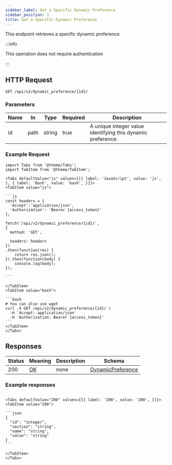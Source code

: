 ```yaml
---
sidebar_label: Get a Specific Dynamic Preference
sidebar_position: 3
title: Get a Specific Dynamic Preference
---
```


This endpoint retrieves a specific dynamic preference.

:::info

This operation does not require authentication

:::

## HTTP Request

`GET /api/v2/dynamic_preference/{id}/`

### Parameters

| Name | In   | Type   | Required | Description                                                 |
|------|------|--------|----------|-------------------------------------------------------------|
| id   | path | string | true     | A unique integer value identifying this dynamic preference. |

### Example Request

````mdx-code-block
import Tabs from '@theme/Tabs';
import TabItem from '@theme/TabItem';

<Tabs defaultValue="js" values={[{ label: 'JavaScript', value: 'js', }, { label: 'Bash', value: 'bash', }]}>
<TabItem value="js">

```js
const headers = {
  'Accept':'application/json',
  'Authorization': 'Bearer {access_token}'
};

fetch('/api/v2/dynamic_preference/{id}/',
{
  method: 'GET',

  headers: headers
})
.then(function(res) {
    return res.json();
}).then(function(body) {
    console.log(body);
});

```

</TabItem>
<TabItem value="bash">

```bash
# You can also use wget
curl -X GET /api/v2/dynamic_preference/{id}/ \
  -H 'Accept: application/json'
  -H 'Authorization: Bearer {access_token}'
```
</TabItem>
</Tabs>
````

## Responses

| Status | Meaning                                                 | Description | Schema                                        |
|--------|---------------------------------------------------------|-------------|-----------------------------------------------|
| 200    | [OK](https://tools.ietf.org/html/rfc7231#section-6.3.1) | none        | [DynamicPreference](/docs/apireference/v2/schemas/dynamic_preference) |

### Example responses


````mdx-code-block

<Tabs defaultValue="200" values={[{ label: '200', value: '200', }]}>
<TabItem value="200">

```json
{
  "id": "integer",
  "section": "string",
  "name": "string",
  "value": "string"
}
```

</TabItem>
</Tabs>
````




